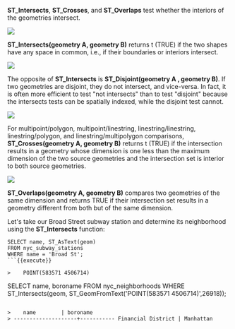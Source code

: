 **ST_Intersects**, **ST_Crosses**, and **ST_Overlaps** test whether the interiors
of the geometries intersect.

![](spatial_relationships/assets/st_intersects.png)

**ST_Intersects(geometry A, geometry B)** returns t (TRUE) if the two
shapes have any space in common, i.e., if their boundaries or interiors
intersect.

![](spatial_relationships/assets/st_disjoint.png)

The opposite of **ST_Intersects** is **ST_Disjoint(geometry A , geometry B)**.
If two geometries are disjoint, they do not intersect, and vice-versa.
In fact, it is often more efficient to test "not intersects" than to
test "disjoint" because the intersects tests can be spatially indexed,
while the disjoint test cannot.

![](spatial_relationships/assets/st_crosses.png)

For multipoint/polygon, multipoint/linestring, linestring/linestring,
linestring/polygon, and linestring/multipolygon comparisons,
**ST_Crosses(geometry A, geometry B)** returns t (TRUE) if the intersection
results in a geometry whose dimension is one less than the maximum
dimension of the two source geometries and the intersection set is
interior to both source geometries.

![](spatial_relationships/assets/st_overlaps.png)

**ST_Overlaps(geometry A, geometry B)** compares two geometries of the same
dimension and returns TRUE if their intersection set results in a
geometry different from both but of the same dimension.

Let's take our Broad Street subway station and determine its
neighborhood using the **ST_Intersects** function:

```
SELECT name, ST_AsText(geom)
FROM nyc_subway_stations
WHERE name = 'Broad St';
```{{execute}}

>    POINT(583571 4506714)

```
SELECT name, boroname
FROM nyc_neighborhoods
WHERE ST_Intersects(geom, ST_GeomFromText('POINT(583571 4506714)',26918));
```{{execute}}

>    name        | boroname
> --------------------+----------- Financial District | Manhattan
